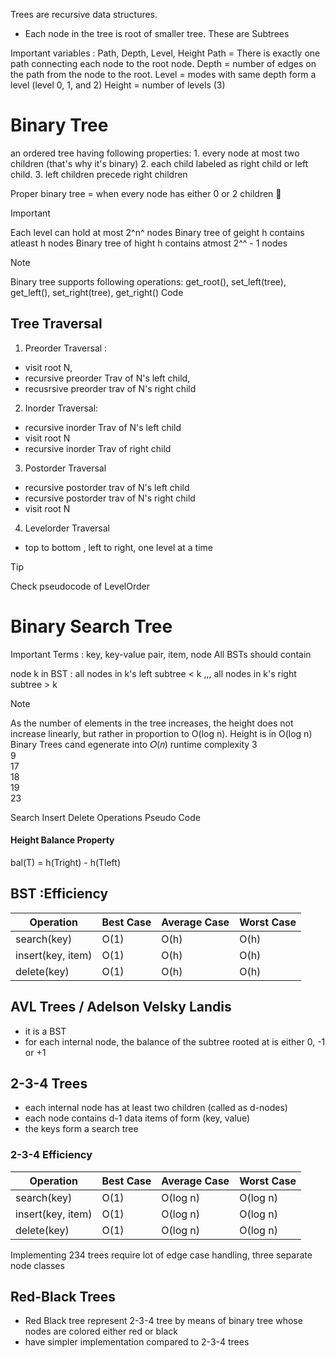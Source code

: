 Trees are recursive data structures. 
 - Each node in the tree is root of smaller tree. These are Subtrees

Important variables : Path, Depth, Level, Height
Path = There is exactly one path connecting each node to the root node.
Depth = number of edges on the path from the node to the root.
Level = modes with same depth form a level (level 0, 1, and 2)
Height = number of levels (3)

# Binary Tree 
an ordered tree having following properties: 
    1. every node at most two children (that's why it's binary)
    2. each child labeled as right child or left child.
    3. left children precede right children

Proper binary tree = when every node has either 0 or 2 children
:seedling:


>[!Important]
> Each level can hold at most 2^n^ nodes
> Binary tree of geight h contains atleast h nodes
> Binary tree of hight h contains atmost 2^^ - 1 nodes

>[!Note]
> Binary tree supports following operations: 
> get_root(), set_left(tree), get_left(), set_right(tree), get_right()
> Code 


## Tree Traversal 

1. Preorder Traversal : 
- visit root N, 
- recursive preorder Trav of N's left child, 
- recusrsive preorder trav of N's right child

2. Inorder Traversal: 
- recursive inorder Trav of N's left child
- visit root N
- recursive inorder Trav of right child

3. Postorder Traversal 
- recursive postorder trav of N's left child
- recursive postorder trav of N's right child
- visit root N
4. Levelorder Traversal

- top to bottom , left to right, one level at a time
>[!TIP]
> Check pseudocode of LevelOrder

# Binary Search Tree

Important Terms : key, key-value pair, item, node
All BSTs should contain 

node k in BST : all nodes in k's left subtree < k ,,, all nodes in k's right subtree > k

>[!Note]
>As the number of elements in the tree increases, the height does not increase linearly, but rather in proportion to O(log n).
> Height is in O(log n)
> Binary Trees cand egenerate into 𝑂(𝑛) runtime complexity
> 3
>    \
>     9
>      \
>      17
>        \
>         18
>           \
>            19
>              \
>               23 



Search Insert Delete Operations Pseudo Code

#### Height Balance Property 
bal(T) = h(Tright) - h(Tleft)

## BST :Efficiency

| Operation         | Best Case | Average Case | Worst Case |
|------------------|----------|-------------|------------|
| search(key)      | O(1)     | O(h)        | O(h)       |
| insert(key, item)| O(1)     | O(h)        | O(h)       |
| delete(key)      | O(1)     | O(h)        | O(h)       |

## AVL Trees / Adelson Velsky Landis
- it is a BST
- for each internal node, the balance of the subtree rooted at is either 0, -1 or +1

## 2-3-4 Trees
- each internal node has at least two children (called as d-nodes)
- each node contains d-1 data items of form (key, value)
- the keys form a search tree

### 2-3-4 Efficiency

| Operation         | Best Case | Average Case | Worst Case |
|------------------|----------|-------------|------------|
| search(key)      | O(1)     | O(log n)        | O(log n)       |
| insert(key, item)| O(1)     | O(log n)        | O(log n)       |
| delete(key)      | O(1)     | O(log n)        | O(log n)       |

Implementing 234 trees require lot of edge case handling, three separate node classes

## Red-Black Trees
- Red Black tree represent 2-3-4 tree by means of binary tree whose nodes are colored either red or black
- have simpler implementation compared to 2-3-4 trees



